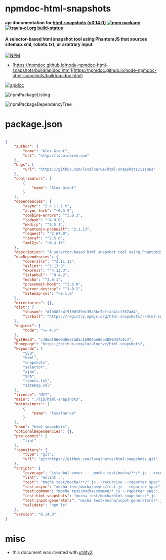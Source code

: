 # npmdoc-html-snapshots

#### api documentation for  [html-snapshots (v0.14.0)](https://github.com/localnerve/html-snapshots)  [![npm package](https://img.shields.io/npm/v/npmdoc-html-snapshots.svg?style=flat-square)](https://www.npmjs.org/package/npmdoc-html-snapshots) [![travis-ci.org build-status](https://api.travis-ci.org/npmdoc/node-npmdoc-html-snapshots.svg)](https://travis-ci.org/npmdoc/node-npmdoc-html-snapshots)

#### A selector-based html snapshot tool using PhantomJS that sources sitemap.xml, robots.txt, or arbitrary input

[![NPM](https://nodei.co/npm/html-snapshots.png?downloads=true&downloadRank=true&stars=true)](https://www.npmjs.com/package/html-snapshots)

- [https://npmdoc.github.io/node-npmdoc-html-snapshots/build/apidoc.html](https://npmdoc.github.io/node-npmdoc-html-snapshots/build/apidoc.html)

[![apidoc](https://npmdoc.github.io/node-npmdoc-html-snapshots/build/screenCapture.buildCi.browser.%252Ftmp%252Fbuild%252Fapidoc.html.png)](https://npmdoc.github.io/node-npmdoc-html-snapshots/build/apidoc.html)

![npmPackageListing](https://npmdoc.github.io/node-npmdoc-html-snapshots/build/screenCapture.npmPackageListing.svg)

![npmPackageDependencyTree](https://npmdoc.github.io/node-npmdoc-html-snapshots/build/screenCapture.npmPackageDependencyTree.svg)



# package.json

```json

{
    "author": {
        "name": "Alex Grant",
        "url": "http://localnerve.com"
    },
    "bugs": {
        "url": "https://github.com/localnerve/html-snapshots/issues"
    },
    "contributors": [
        {
            "name": "Alex Grant"
        }
    ],
    "dependencies": {
        "async": "2.x || 1.x",
        "async-lock": "~0.3.9",
        "combine-errors": "^3.0.3",
        "lodash": "^4.0.0",
        "mkdirp": "^0.5.1",
        "phantomjs-prebuilt": "2.1.13",
        "request": "^2.67.0",
        "rimraf": "^2.5.0",
        "xml2js": "~0.4.16"
    },
    "description": "A selector-based html snapshot tool using PhantomJS that sources sitemap.xml, robots.txt, or arbitrary input",
    "devDependencies": {
        "coveralls": "^2.11.12",
        "eslint": "^3.13.0",
        "express": "^4.13.3",
        "istanbul": "^0.4.2",
        "mocha": "^3.0.1",
        "precommit-hook": "^3.0.0",
        "server-destroy": "^1.0.1",
        "sitemap-xml": "~0.1.0"
    },
    "directories": {},
    "dist": {
        "shasum": "d1b802c4f5f0df89dc35a3bc7cffad41cff67ad4",
        "tarball": "https://registry.npmjs.org/html-snapshots/-/html-snapshots-0.14.0.tgz"
    },
    "engines": {
        "node": ">= 4.x"
    },
    "gitHead": "c48edf06e0366e7a05c16904ae0eb3089d47c0c3",
    "homepage": "https://github.com/localnerve/html-snapshots",
    "keywords": [
        "SEO",
        "html",
        "snapshots",
        "selector",
        "ajax",
        "SPA",
        "robots.txt",
        "sitemap.xml"
    ],
    "license": "MIT",
    "main": "./lib/html-snapshots",
    "maintainers": [
        {
            "name": "localnerve"
        }
    ],
    "name": "html-snapshots",
    "optionalDependencies": {},
    "pre-commit": [
        "lint"
    ],
    "repository": {
        "type": "git",
        "url": "git+https://github.com/localnerve/html-snapshots.git"
    },
    "scripts": {
        "coverage": "istanbul cover -- _mocha test/mocha/**/*.js --recursive --reporter spec",
        "lint": "eslint .",
        "test": "mocha test/mocha/**/*.js --recursive --reporter spec",
        "test:async": "mocha test/mocha/async/test.js --reporter spec",
        "test:common": "mocha test/mocha/common/*.js --reporter spec",
        "test:html-snapshots": "mocha test/mocha/html-snapshots/*.js --reporter spec",
        "test:input-generators": "mocha test/mocha/input-generators/*.js --reporter spec",
        "validate": "npm ls"
    },
    "version": "0.14.0"
}
```



# misc
- this document was created with [utility2](https://github.com/kaizhu256/node-utility2)

